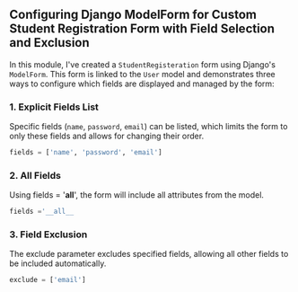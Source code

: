 ## Configuring Django ModelForm for Custom Student Registration Form with Field Selection and Exclusion

In this module, I've created a `StudentRegisteration` form using Django's `ModelForm`. This form is linked to the `User` model and demonstrates three ways to configure which fields are displayed and managed by the form:

### 1. Explicit Fields List
Specific fields (`name`, `password`, `email`) can be listed, which limits the form to only these fields and allows for changing their order.

```python
fields = ['name', 'password', 'email']
```
### 2. All Fields
Using fields = '__all__', the form will include all attributes from the model.

```python
fields ='__all__
```

### 3. Field Exclusion
The exclude parameter excludes specified fields, allowing all other fields to be included automatically.
```python
exclude = ['email']
```